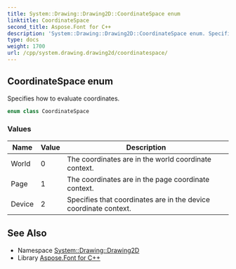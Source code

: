 ```yaml
---
title: System::Drawing::Drawing2D::CoordinateSpace enum
linktitle: CoordinateSpace
second_title: Aspose.Font for C++
description: 'System::Drawing::Drawing2D::CoordinateSpace enum. Specifies how to evaluate coordinates in C++.'
type: docs
weight: 1700
url: /cpp/system.drawing.drawing2d/coordinatespace/
---
```

## CoordinateSpace enum


Specifies how to evaluate coordinates.

```cpp
enum class CoordinateSpace
```

### Values

| Name | Value | Description |
| --- | --- | --- |
| World | 0 | The coordinates are in the world coordinate context. |
| Page | 1 | The coordinates are in the page coordinate context. |
| Device | 2 | Specifies that coordinates are in the device coordinate context. |

## See Also

* Namespace [System::Drawing::Drawing2D](../)
* Library [Aspose.Font for C++](../../)
